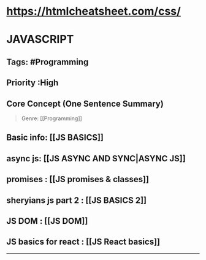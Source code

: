 # https://htmlcheatsheet.com/css/
# JAVASCRIPT
## Tags: #Programming
## Priority :High
## Core Concept (One Sentence Summary)

> Genre: [[Programming]]

## Basic info: [[JS BASICS]]
## async js: [[JS ASYNC AND SYNC|ASYNC JS]]
## promises : [[JS promises & classes]]
## sheryians js part 2 : [[JS BASICS 2]]

## JS DOM : [[JS DOM]]
## JS basics for react : [[JS React basics]]
---